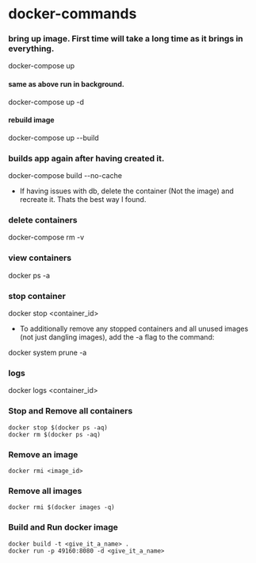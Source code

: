 # docker-commands

### bring up image. First time will take a long time as it brings in everything.

docker-compose up

#### same as above run in background.
docker-compose up -d

#### rebuild image
docker-compose up --build

### builds app again after having created it.

docker-compose build --no-cache

- If having issues with db, delete the container (Not the image) and recreate it. Thats the best way I found.

### delete containers

docker-compose rm -v

### view containers

docker ps -a

### stop container

docker stop <container_id>

- To additionally remove any stopped containers and all unused images (not just dangling images), add the -a flag to the command:

docker system prune -a

### logs
docker logs <container_id>

### Stop and Remove all containers
```
docker stop $(docker ps -aq)
docker rm $(docker ps -aq)
```
### Remove an image 

```
docker rmi <image_id>
```

### Remove all images

```
docker rmi $(docker images -q)
```
### Build and Run docker image

```
docker build -t <give_it_a_name> .
docker run -p 49160:8080 -d <give_it_a_name>
```
